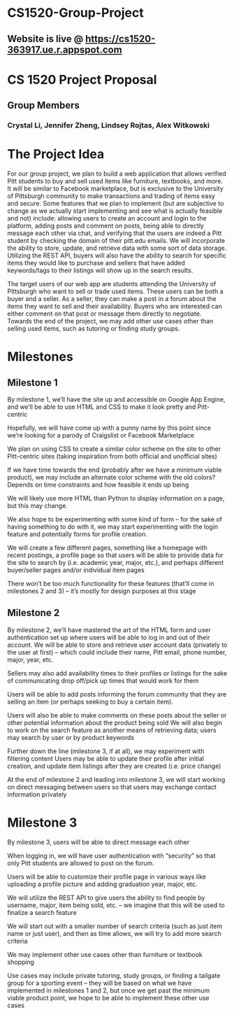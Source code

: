 # CS1520-Group-Project

## Website is live @ https://cs1520-363917.ue.r.appspot.com

# CS 1520 Project Proposal
## Group Members

### Crystal Li, Jennifer Zheng, Lindsey Rojtas, Alex Witkowski

# The Project Idea
For our group project, we plan to build a web application that allows verified Pitt students to buy and sell used items like furniture, textbooks, and more. It will be similar to Facebook marketplace, but is exclusive to the University of Pittsburgh community to make transactions and trading of items easy and secure. Some features that we plan to implement (but are subjective to change as we actually start implementing and see what is actually feasible and not) include: allowing users to create an account and login to the platform, adding posts and comment on posts, being able to directly message each other via chat, and verifying that the users are indeed a Pitt student by checking the domain of their pitt.edu emails. We will incorporate the ability to store, update, and retrieve data with some sort of data storage. Utilizing the REST API, buyers will also have the ability to search for specific items they would like to purchase and sellers that have added keywords/tags to their listings will show up in the search results. 

The target users of our web app are students attending the University of Pittsburgh who want to sell or trade used items. These users can be both a buyer and a seller. As a seller, they can make a post in a forum about the items they want to sell and their availability.  Buyers who are interested can either comment on that post or message them directly to negotiate. Towards the end of the project, we may add other use cases other than selling used items, such as tutoring or finding study groups. 

# Milestones
## Milestone 1

By milestone 1, we’ll have the site up and accessible on Google App Engine, and we’ll be able to use HTML and CSS to make it look pretty and Pitt-centric

Hopefully, we will have come up with a punny name by this point since we’re looking for a parody of Craigslist or Facebook Marketplace

We plan on using CSS to create a similar color scheme on the site to other Pitt-centric sites (taking inspiration from both official and unofficial sites)

If we have time towards the end (probably after we have a minimum viable product), we may include an alternate color scheme with the old colors? Depends on time constraints and how feasible it ends up being

We will likely use more HTML than Python to display information on a page, but this may change. 

We also hope to be experimenting with some kind of form – for the sake of having something to do with it, we may start experimenting with the login feature and potentially forms for profile creation. 

We will create a few different pages, something like a homepage with recent postings, a profile page so that users will be able to provide data for the site to search by (i.e. academic year, major, etc.), and perhaps different buyer/seller pages and/or individual item pages

There won’t be too much functionality for these features (that’ll come in milestones 2 and 3) – it’s mostly for design purposes at this stage

## Milestone 2
By milestone 2, we’ll have mastered the art of the HTML form and user authentication set up where users will be able to log in and out of their account. 
We will be able to store and retrieve user account data (privately to the user at first) –  which could include their name, Pitt email, phone number, major, year, etc. 

Sellers may also add availability times to their profiles or listings for the sake of communicating drop off/pick up times that would work for them 

Users will be able to add posts informing the forum community that they are selling an item (or perhaps seeking to buy a certain item).

Users will also be able to make comments on these posts about the seller or other potential information about the product being sold 
We will also begin to work on the search feature as another means of retrieving data; users may search by user or by product keywords 

Further down the line (milestone 3, if at all), we may experiment with filtering content 
Users may be able to update their profile after initial creation, and update item listings after they are created (i.e. price change) 

At the end of milestone 2 and leading into milestone 3, we will start working on direct messaging between users so that users may exchange contact information privately

# Milestone 3
By milestone 3, users will be able to direct message each other

When logging in, we will have user authentication with “security” so that only Pitt students are allowed to post on the forum.

Users will be able to customize their profile page in various ways like uploading a profile picture and adding graduation year, major, etc. 

We will utilize the REST API to give users the ability to find people by username, major, item being sold, etc. – we imagine that this will be used to finalize a search feature

We will start out with a smaller number of search criteria (such as just item name or just user), and then as time allows, we will try to add more search criteria

We may implement other use cases other than furniture or textbook shopping

Use cases may include private tutoring, study groups, or finding a tailgate group for a sporting event – they will be based on what we have implemented in milestones 1 and 2, but once we get past the minimum viable product point, we hope to be able to implement these other use cases 
